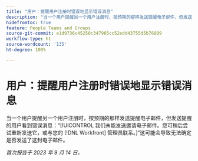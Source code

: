 ```yaml
---
title: "用户：提醒用户注册时错误地显示错误消息"
description: "当一个用户提醒另一个用户注册时，按预期的那样发送提醒电子邮件，但发送提醒的用户看到错误消息：“我们未能发送邀请电子邮件。您可稍后尝试重新发送它，或与您的 Workfront 管理员联系。”这可能会导致无法确定是否发送了这封电子邮件。"
hidefromtoc: true
feature: People Teams and Groups
source-git-commit: e1d9736c45250c347965cc52edd43755d5b76809
workflow-type: ht
source-wordcount: '135'
ht-degree: 100%

---
```



# 用户：提醒用户注册时错误地显示错误消息

当一个用户提醒另一个用户注册时，按预期的那样发送提醒电子邮件，但发送提醒的用户看到错误消息：“[!UICONTROL 我们未能发送邀请电子邮件。您可稍后尝试重新发送它，或与您的 [!DNL Workfront] 管理员联系。]”这可能会导致无法确定是否发送了这封电子邮件。

_首次报告于 2023 年 9 月 14 日。_
